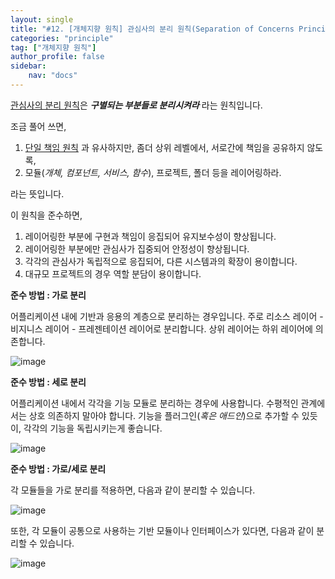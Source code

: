 ```yaml
---
layout: single
title: "#12. [개체지향 원칙] 관심사의 분리 원칙(Separation of Concerns Principle)"
categories: "principle"
tag: ["개체지향 원칙"]
author_profile: false
sidebar: 
    nav: "docs"
---
```


[관심사의 분리 원칙](https://tango1202.github.io/principle/principle-separation-of-concerns/)은 ***구별되는 부분들로 분리시켜라*** 라는 원칙입니다.

조금 풀어 쓰면,

1. [단일 책임 원칙](https://tango1202.github.io/principle/principle-single-responsibility/) 과 유사하지만, 좀더 상위 레벨에서, 서로간에 책임을 공유하지 않도록,
2. 모듈(*개체, 컴포넌트, 서비스, 함수*), 프로젝트, 폴더 등을 레이어링하라.

라는 뜻입니다.

이 원칙을 준수하면,

1. 레이어링한 부분에 구현과 책임이 응집되어 유지보수성이 향상됩니다.
2. 레이어링한 부분에만 관심사가 집중되어 안정성이 향상됩니다.
3. 각각의 관심사가 독립적으로 응집되어, 다른 시스템과의 확장이 용이합니다.
4. 대규모 프로젝트의 경우 역할 분담이 용이합니다.

**준수 방법 : 가로 분리**

어플리케이션 내에 기반과 응용의 계층으로 분리하는 경우입니다. 주로 리소스 레이어 - 비지니스 레이어 - 프레젠테이션 레이어로 분리합니다. 상위 레이어는 하위 레이어에 의존합니다.

![image](https://github.com/tango1202/tango1202.github.io/assets/133472501/d0881244-8f2c-4a62-bd7f-67958abfac6f)

**준수 방법 : 세로 분리**

어플리케이션 내에서 각각을 기능 모듈로 분리하는 경우에 사용합니다. 수평적인 관계에서는 상호 의존하지 말아야 합니다. 기능을 플러그인(*혹은 애드인*)으로 추가할 수 있듯이, 각각의 기능을 독립시키는게 좋습니다.

![image](https://github.com/tango1202/tango1202.github.io/assets/133472501/0bcda4b1-6759-47ec-a9a1-ca85c99ac148)

**준수 방법 : 가로/세로 분리**

각 모듈들을 가로 분리를 적용하면, 다음과 같이 분리할 수 있습니다.

![image](https://github.com/tango1202/tango1202.github.io/assets/133472501/2f2a242c-4eb0-4891-8319-c02bc8518e9c)

또한, 각 모듈이 공통으로 사용하는 기반 모듈이나 인터페이스가 있다면, 다음과 같이 분리할 수 있습니다.

![image](https://github.com/tango1202/tango1202.github.io/assets/133472501/1dd70803-1338-4156-97f1-4155a2e3ddda)


